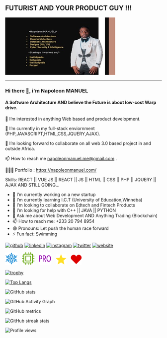 ## FUTURIST AND YOUR PRODUCT GUY !!!
![CHEESE!](blog1.jpg)
__________________________________________________________________________________________________________________________

### Hi there 👋, i'm Napoleon MANUEL
#### A Software Architecture AND believe the Future is about low-cost Warp drive.

👀 I’m interested in anything Web based and product development.

🌱 I’m currently in my full-stack enviornment (PHP,JAVASCRIPT,HTML,CSS,JQUERY,AJAX).

💞️ I’m looking forward to collaborate on all web 3.0 based project in and outside Africa.

📫 How to reach me napoleonmanuel.me@gmail.com .

👨🏻‍💻 Portfolio : https://napoleonmanuel.com/

Skills: REACT || VUE JS || REACT ||  JS ||  HTML || CSS || PHP || JQUERY || AJAX AND STILL GOING...

- 🔭 I’m currently working on a new startup 
- 🌱 I’m currently learning I.C.T (University of Education,Winneba) 
- 👯 I’m looking to collaborate on Edtech and Fintech Products 
- 🤔 I’m looking for help with C++ || JAVA || PYTHON  
- 💬 Ask me about Web Development AND Anything Trading (Blockchain)
- 📫 How to reach me: +233 20 794 8954
- 😄 Pronouns: Let push the human race forward 
- ⚡ Fun fact: Swimming  


[<img src='https://cdn.jsdelivr.net/npm/simple-icons@3.0.1/icons/github.svg' alt='github' height='40'>](https://github.com/poleon007)  [<img src='https://cdn.jsdelivr.net/npm/simple-icons@3.0.1/icons/linkedin.svg' alt='linkedin' height='40'>](https://www.linkedin.com/in/poleon-inc-405929127/)  [<img src='https://cdn.jsdelivr.net/npm/simple-icons@3.0.1/icons/instagram.svg' alt='instagram' height='40'>](https://www.instagram.com/iamnapoleonmanuel/)  [<img src='https://cdn.jsdelivr.net/npm/simple-icons@3.0.1/icons/twitter.svg' alt='twitter' height='40'>](https://twitter.com/poleon87932656)  [<img src='https://cdn.jsdelivr.net/npm/simple-icons@3.0.1/icons/icloud.svg' alt='website' height='40'>](www.napoleonmanuel.com)  

<a href='https://archiveprogram.github.com/'><img src='https://raw.githubusercontent.com/acervenky/animated-github-badges/master/assets/acbadge.gif' width='40' height='40'></a> <a href='https://docs.github.com/en/developers'><img src='https://raw.githubusercontent.com/acervenky/animated-github-badges/master/assets/devbadge.gif' width='40' height='40'></a> <a href='https://github.com/pricing'><img src='https://raw.githubusercontent.com/acervenky/animated-github-badges/master/assets/pro.gif' width='40' height='40'></a> <a href='https://stars.github.com/'><img src='https://raw.githubusercontent.com/acervenky/animated-github-badges/master/assets/starbadge.gif' width='35' height='35'></a> <a href='https://docs.github.com/en/github/supporting-the-open-source-community-with-github-sponsors'><img src='https://raw.githubusercontent.com/acervenky/animated-github-badges/master/assets/sponsorbadge.gif' width='35' height='35'></a> 

[![trophy](https://github-profile-trophy.vercel.app/?username=poleon007)](https://github.com/ryo-ma/github-profile-trophy)

[![Top Langs](https://github-readme-stats.vercel.app/api/top-langs/?username=poleon007)](https://github.com/anuraghazra/github-readme-stats)

![GitHub stats](https://github-readme-stats.vercel.app/api?username=poleon007&show_icons=true)  

![GitHub Activity Graph](https://activity-graph.herokuapp.com/graph?username=poleon007)  

![GitHub metrics](https://metrics.lecoq.io/poleon007)  

![GitHub streak stats](https://github-readme-streak-stats.herokuapp.com/?user=poleon007)  

![Profile views](https://gpvc.arturio.dev/poleon007)  

<!---
poleon007/poleon007 is a ✨ special ✨ repository because its `README.md` (this file) appears on your GitHub profile.
You can click the Preview link to take a look at your changes.
--->
